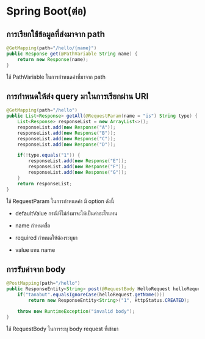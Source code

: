 # Spring Boot(ต่อ)

## การเรียกใช้ข้อมูลที่ส่งมาจาก path

```java
@GetMapping(path="/hello/{name}")
public Response get(@PathVariable String name) {
    return new Response(name);
}
```

ใช้ PathVariable ในการกำหนดค่าที่มาจาก path

## การกำหนดให้ส่ง query มาในการเรียกผ่าน URI

```java
@GetMapping(path="/hello")
public List<Response> getAll(@RequestParam(name = "is") String type) {
    List<Response> responseList = new ArrayList<>();
    responseList.add(new Response("A"));
    responseList.add(new Response("B"));
    responseList.add(new Response("C"));
    responseList.add(new Response("D"));

    if(!type.equals("1")) {
        responseList.add(new Response("E"));
        responseList.add(new Response("F"));
        responseList.add(new Response("G"));
    }
    return responseList;
}
```

ใช้ RequestParam ในการกำหนดค่า มี option ดังนี้

- defaultValue กรณีที่ไม่ส่งมาจะให้เป็นค่าอะไรแทน

- name กำหนดชื่อ

- required กำหนดให้ต้องระบุมา

- value แทน name

## การรับค่าจาก body

```java
@PostMapping(path="/hello")
public ResponseEntity<String> post(@RequestBody HelloRequest helloRequest) {
    if("tanabut".equalsIgnoreCase(helloRequest.getName()))
        return new ResponseEntity<String>("1", HttpStatus.CREATED);

    throw new RuntimeException("invalid body");
}
```

ใช้ RequestBody ในการระบุ body request ที่เข้ามา
